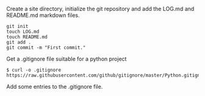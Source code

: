 Create a site directory, initialize the git repository and add the LOG.md and README.md markdown files.

	git init
	touch LOG.md
	touch README.md
	git add .
	git commit -m "First commit."

Get a .gitignore file suitable for a python project

	$ curl -o .gitignore https://raw.githubusercontent.com/github/gitignore/master/Python.gitignore

Add some entries to the .gitignore file.

